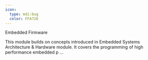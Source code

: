 ```yaml
---
icon:
  type: mdi:bug
  color: FFA726
---
```

Embedded Firmware

This module builds on concepts introduced in Embedded Systems Architecture & Hardware module. It covers the programming of high performance embedded p ... 
